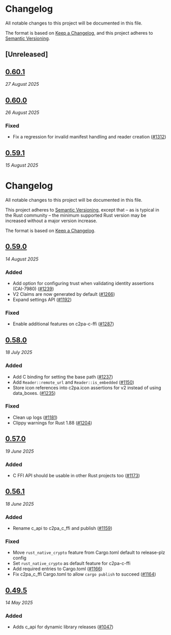 # Changelog

All notable changes to this project will be documented in this file.

The format is based on [Keep a Changelog](https://keepachangelog.com/en/1.0.0/),
and this project adheres to [Semantic Versioning](https://semver.org/spec/v2.0.0.html).

## [Unreleased]

## [0.60.1](https://github.com/contentauth/c2pa-rs/compare/c2pa-c-ffi-v0.60.0...c2pa-c-ffi-v0.60.1)
_27 August 2025_

## [0.60.0](https://github.com/contentauth/c2pa-rs/compare/c2pa-c-ffi-v0.59.1...c2pa-c-ffi-v0.60.0)
_26 August 2025_

### Fixed

* Fix a regression for invalid manifest handling and reader creation ([#1312](https://github.com/contentauth/c2pa-rs/pull/1312))

## [0.59.1](https://github.com/contentauth/c2pa-rs/compare/c2pa-c-ffi-v0.59.0...c2pa-c-ffi-v0.59.1)
_15 August 2025_
# Changelog

All notable changes to this project will be documented in this file.

This project adheres to [Semantic Versioning](https://semver.org/spec/v2.0.0.html), except that – as is typical in the Rust community – the minimum supported Rust version may be increased without a major version increase.

The format is based on [Keep a Changelog](https://keepachangelog.com/en/1.0.0/).

## [0.59.0](https://github.com/contentauth/c2pa-rs/compare/c2pa-c-ffi-v0.58.0...c2pa-c-ffi-v0.59.0)
_14 August 2025_

### Added

* Add option for configuring trust when validating identity assertions (CAI-7980) ([#1239](https://github.com/contentauth/c2pa-rs/pull/1239))
* V2 Claims are now generated by default ([#1266](https://github.com/contentauth/c2pa-rs/pull/1266))
* Expand settings API ([#1192](https://github.com/contentauth/c2pa-rs/pull/1192))

### Fixed

* Enable additional features on c2pa-c-ffi ([#1287](https://github.com/contentauth/c2pa-rs/pull/1287))

## [0.58.0](https://github.com/contentauth/c2pa-rs/compare/c2pa-c-ffi-v0.57.0...c2pa-c-ffi-v0.58.0)
_18 July 2025_

### Added

* Add C binding for setting the base path ([#1237](https://github.com/contentauth/c2pa-rs/pull/1237))
* Add `Reader::remote_url` and `Reader::is_embedded` ([#1150](https://github.com/contentauth/c2pa-rs/pull/1150))
* Store icon references into c2pa.icon assertions for v2 instead of using data_boxes. ([#1235](https://github.com/contentauth/c2pa-rs/pull/1235))

### Fixed

* Clean up logs ([#1181](https://github.com/contentauth/c2pa-rs/pull/1181))
* Clippy warnings for Rust 1.88 ([#1204](https://github.com/contentauth/c2pa-rs/pull/1204))

## [0.57.0](https://github.com/contentauth/c2pa-rs/compare/c2pa-c-ffi-v0.56.2...c2pa-c-ffi-v0.57.0)
_19 June 2025_

### Added

* C FFI API should be usable in other Rust projects too ([#1173](https://github.com/contentauth/c2pa-rs/pull/1173))

## [0.56.1](https://github.com/contentauth/c2pa-rs/releases/tag/c2pa-c-ffi-v0.56.1)
_18 June 2025_

### Added

* Rename c_api to c2pa_c_ffi and publish ([#1159](https://github.com/contentauth/c2pa-rs/pull/1159))

### Fixed

* Move `rust_native_crypto` feature from Cargo.toml default to release-plz config
* Set `rust_native_crypto` as default feature for c2pa-c-ffi
* Add required entries to Cargo.toml ([#1166](https://github.com/contentauth/c2pa-rs/pull/1166))
* Fix c2pa_c_ffi Cargo.toml to allow `cargo publish` to succeed ([#1164](https://github.com/contentauth/c2pa-rs/pull/1164))

## [0.49.5](https://github.com/contentauth/c2pa-rs/releases/tag/c2pa-c-v0.49.5)
_14 May 2025_

### Added

* Adds c_api for dynamic library releases ([#1047](https://github.com/contentauth/c2pa-rs/pull/1047))
